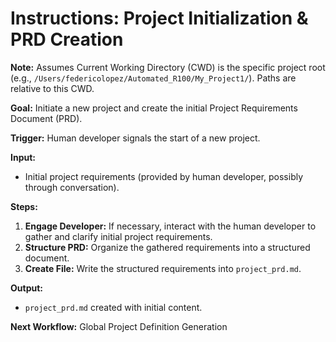 # Instructions: Project Initialization & PRD Creation

**Note:** Assumes Current Working Directory (CWD) is the specific project root (e.g., `/Users/federicolopez/Automated_R100/My_Project1/`). Paths are relative to this CWD.

**Goal:** Initiate a new project and create the initial Project Requirements Document (PRD).

**Trigger:** Human developer signals the start of a new project.

**Input:** 
- Initial project requirements (provided by human developer, possibly through conversation).

**Steps:**
1.  **Engage Developer:** If necessary, interact with the human developer to gather and clarify initial project requirements.
2.  **Structure PRD:** Organize the gathered requirements into a structured document.
3.  **Create File:** Write the structured requirements into `project_prd.md`.

**Output:**
- `project_prd.md` created with initial content.

**Next Workflow:** Global Project Definition Generation
